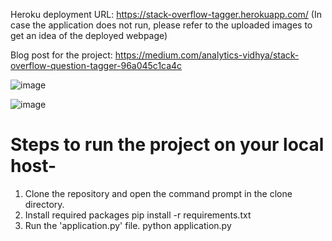 Heroku deployment URL: https://stack-overflow-tagger.herokuapp.com/ (In case the application does not run, please refer to the uploaded images to get an idea of the deployed webpage)

Blog post for the project: https://medium.com/analytics-vidhya/stack-overflow-question-tagger-96a045c1ca4c

![image](https://user-images.githubusercontent.com/62327777/197771310-9f75cb50-1e91-4a8d-9d93-929b953b712f.png)

![image](https://user-images.githubusercontent.com/62327777/197771507-738909c6-f5a1-4367-9409-efce17ac31b5.png)





# Steps to run the project on your local host-
1. Clone the repository and open the command prompt in the clone directory.
2. Install required packages pip install -r requirements.txt
3. Run the 'application.py' file. python application.py
